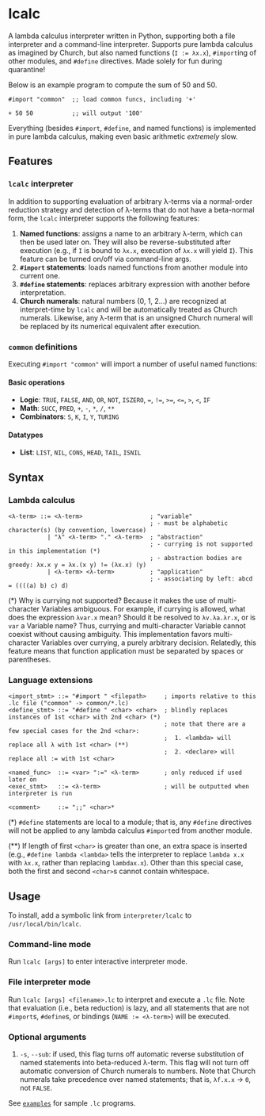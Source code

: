 # lcalc

A lambda calculus interpreter written in Python, supporting both a file interpreter and a command-line interpreter. 
Supports pure lambda calculus as imagined by Church, but also named functions (`I := λx.x`), `#import`ing of other 
modules, and `#define` directives. Made solely for fun during quarantine!

Below is an example program to compute the sum of 50 and 50.

```
#import "common"  ;; load common funcs, including '+'

+ 50 50           ;; will output '100'
``` 

Everything (besides `#import`, `#define`, and named functions) is implemented in pure lambda calculus, making even basic
arithmetic *extremely* slow.

## Features

### `lcalc` interpreter

In addition to supporting evaluation of arbitrary λ-terms via a normal-order reduction strategy and detection of 
λ-terms that do not have a beta-normal form, the `lcalc` interpreter supports the following features:

1. **Named functions**: assigns a name to an arbitrary λ-term, which can then be used later on. They will also be 
reverse-substituted after execution (e.g., if `I` is bound to `λx.x`, execution of `λx.x` will yield `I`). This feature 
can be turned on/off via command-line args.
2. **`#import` statements**: loads named functions from another module into current one.
3. **`#define` statements**: replaces arbitrary expression with another before interpretation.
4. **Church numerals**: natural numbers (0, 1, 2...) are recognized at interpret-time by `lcalc` and will be 
automatically treated as Church numerals. Likewise, any λ-term that is an unsigned Church numeral will be replaced by 
its numerical equivalent after execution.

### `common` definitions

Executing `#import "common"` will import a number of useful named functions:

#### Basic operations

- **Logic**: `TRUE`, `FALSE`, `AND`, `OR`, `NOT`, `ISZERO`, `=`, `!=`, `>=`, `<=`, `>`, `<`, `IF`
- **Math**: `SUCC`, `PRED`, `+`, `-`, `*`, `/`, `**`
- **Combinators**: `S`, `K`, `I`, `Y`, `TURING`

#### Datatypes

- **List**: `LIST`, `NIL`, `CONS`, `HEAD`, `TAIL`, `ISNIL`

## Syntax

### Lambda calculus

```
<λ-term> ::= <λ-term>                   ; "variable"
                                        ; - must be alphabetic character(s) (by convention, lowercase)
           | "λ" <λ-term> "." <λ-term>  ; "abstraction"
                                        ; - currying is not supported in this implementation (*)
                                        ; - abstraction bodies are greedy: λx.x y = λx.(x y) != (λx.x) (y)
           | <λ-term> <λ-term>          ; "application"
                                        ; - associating by left: abcd = ((((a) b) c) d)
```

(*) Why is currying not supported? Because it makes the use of multi-character Variables ambiguous. For example, if
currying is allowed, what does the expression `λvar.x` mean? Should it be resolved to `λv.λa.λr.x`, or is `var` a
Variable name? Thus, currying and multi-character Variable cannot coexist without causing ambiguity. This
implementation favors multi-character Variables over currying, a purely arbitrary decision. Relatedly, this feature
means that function application must be separated by spaces or parentheses.

### Language extensions

```
<import_stmt> ::= "#import " <filepath>     ; imports relative to this .lc file ("common" -> common/*.lc)
<define_stmt> ::= "#define " <char> <char>  ; blindly replaces instances of 1st <char> with 2nd <char> (*)
                                            ; note that there are a few special cases for the 2nd <char>:
                                            ;  1. <lambda> will replace all λ with 1st <char> (**)
                                            ;  2. <declare> will replace all := with 1st <char>

<named_func>  ::= <var> ":=" <λ-term>       ; only reduced if used later on
<exec_stmt>   ::= <λ-term>                  ; will be outputted when interpreter is run

<comment>     ::= ";;" <char>*
```
 
(*) `#define` statements are local to a module; that is, any `#define` directives will not be applied to any lambda
calculus `#import`ed from another module.
 
(**) If length of first `<char>` is greater than one, an extra space is inserted (e.g., `#define lambda <lambda>` tells 
the interpreter to replace `lambda x.x` with `λx.x`, rather than replacing `lambdax.x`). Other than this special case, 
both the first and second `<char>`s cannot contain whitespace.

## Usage

To install, add a symbolic link from `interpreter/lcalc` to `/usr/local/bin/lcalc`.

### Command-line mode

Run `lcalc [args]` to enter interactive interpreter mode.

### File interpreter mode

Run `lcalc [args] <filename>.lc` to interpret and execute a `.lc` file. Note that evaluation (i.e., beta reduction) is 
lazy, and all statements that are not `#import`s, `#define`s, or bindings (`NAME := <λ-term>`) will be executed.

### Optional arguments

1. `-s`, `--sub`: if used, this flag turns off automatic reverse substitution of named statements into beta-reduced 
λ-term. This flag will not turn off automatic conversion of Church numerals to numbers. Note that Church numerals take 
precedence over named statements; that is, `λf.x.x` -> `0`, not `FALSE`.

See [`examples`](examples) for sample `.lc` programs.
